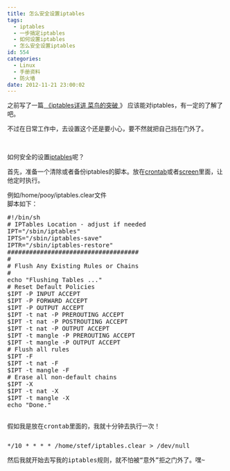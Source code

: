 ```yaml
---
title: 怎么安全设置iptables
tags:
  - iptables
  - 一步搞定iptables
  - 如何设置iptables
  - 怎么安全设置iptables
id: 554
categories:
  - Linux
  - 手册资料
  - 防火墙
date: 2012-11-21 23:00:02
---
```


之前写了一篇[ 《iptables详讲 菜鸟的突破 ](http://www.pooy.net/iptables.html "iptables详讲 菜鸟的突破")》 应该能对iptables，有一定的了解了吧。

不过在日常工作中，去设置这个还是要小心，要不然就把自己挡在门外了。

&nbsp;

如何安全的设置[iptables](http://www.pooy.net/iptables.html "iptables")呢？

首先，准备一个清除或者备份iptables的脚本。放在[crontab](http://www.pooy.net/ubuntu-crontab.html "crontab")或者[screen](http://www.pooy.net/linux-screen.html "linux screen 命令大全 ")里面，让他定时执行。
<div>例如/home/pooy/iptables.clear文件</div>
脚本如下：
<pre class="brush: bash; gutter: true">#!/bin/sh
# IPTables Location - adjust if needed
IPT=&quot;/sbin/iptables&quot;
IPTS=&quot;/sbin/iptables-save&quot;
IPTR=&quot;/sbin/iptables-restore&quot;
####################################
#
# Flush Any Existing Rules or Chains
#
echo &quot;Flushing Tables ...&quot;
# Reset Default Policies
$IPT -P INPUT ACCEPT
$IPT -P FORWARD ACCEPT
$IPT -P OUTPUT ACCEPT
$IPT -t nat -P PREROUTING ACCEPT
$IPT -t nat -P POSTROUTING ACCEPT
$IPT -t nat -P OUTPUT ACCEPT
$IPT -t mangle -P PREROUTING ACCEPT
$IPT -t mangle -P OUTPUT ACCEPT
# Flush all rules
$IPT -F
$IPT -t nat -F
$IPT -t mangle -F
# Erase all non-default chains
$IPT -X
$IPT -t nat -X
$IPT -t mangle -X
echo &quot;Done.&quot;

假如我是放在crontab里面的，我就十分钟去执行一次！</pre>
<div>
<pre class="brush: bash; gutter: true">*/10 * * * * /home/stef/iptables.clear &gt; /dev/null</pre>
</div>
<pre class="brush: bash; gutter: true">然后我就开始去写我的iptables规则，就不怕被“意外”拒之门外了。嘿~</pre>